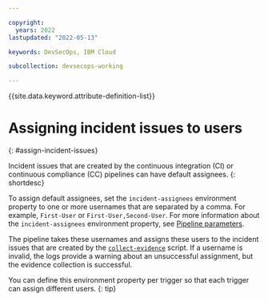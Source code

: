 ```yaml
---

copyright:
  years: 2022
lastupdated: "2022-05-13"

keywords: DevSecOps, IBM Cloud

subcollection: devsecops-working

---
```


{{site.data.keyword.attribute-definition-list}}

# Assigning incident issues to users
{: #assign-incident-issues}

Incident issues that are created by the continuous integration (CI) or continuous compliance (CC) pipelines can have default assignees.
{: shortdesc}

To assign default assignees, set the `incident-assignees` environment property to one or more usernames that are separated by a comma. For example, `First-User` or `First-User,Second-User`. For more information about the `incident-assignees` environment property, see [Pipeline parameters](/docs/devsecops?topic=devsecops-cd-devsecops-pipeline-parm).

The pipeline takes these usernames and assigns these users to the incident issues that are created by the [`collect-evidence`](/docs/devsecops?topic=devsecops-devsecops-collect-evidence) script. If a username is invalid, the logs provide a warning about an unsuccessful assignment, but the evidence collection is successful.

You can define this environment property per trigger so that each trigger can assign different users.
{: tip}
